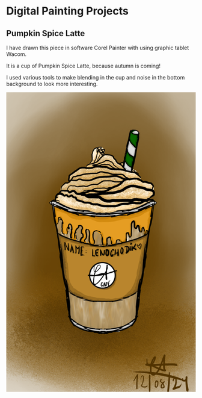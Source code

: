 # Digital Painting Projects

## Pumpkin Spice Latte

I have drawn this piece in software Corel Painter with using graphic tablet Wacom.

It is a cup of Pumpkin Spice Latte, because autumn is coming!

I used various tools to make blending in the cup and noise in the bottom background to look more interesting.

![Pumpkin Spice Latte](PumpkinSpiceLatte-Lenochodik.png)
